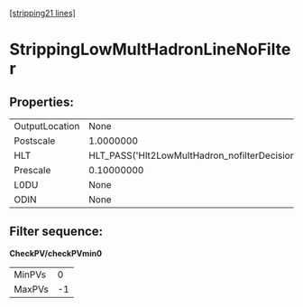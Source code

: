 [[stripping21 lines]](./stripping21-ew)

# StrippingLowMultHadronLineNoFilter

## Properties:

|                |                                                |
|----------------|------------------------------------------------|
| OutputLocation | None                                           |
| Postscale      | 1.0000000                                      |
| HLT            | HLT_PASS('Hlt2LowMultHadron_nofilterDecision') |
| Prescale       | 0.10000000                                     |
| L0DU           | None                                           |
| ODIN           | None                                           |

## Filter sequence:

**CheckPV/checkPVmin0**

|        |     |
|--------|-----|
| MinPVs | 0   |
| MaxPVs | -1  |
